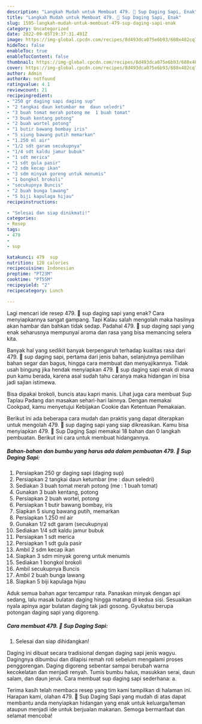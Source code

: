 ```yaml
---
description: "Langkah Mudah untuk Membuat 479. 🍲 Sup Daging Sapi, Enak"
title: "Langkah Mudah untuk Membuat 479. 🍲 Sup Daging Sapi, Enak"
slug: 1595-langkah-mudah-untuk-membuat-479-sup-daging-sapi-enak
category: Uncategorized
date: 2022-09-05T19:37:31.491Z
image: https://img-global.cpcdn.com/recipes/8d493dca075e6b93/680x482cq70/479-sup-daging-sapi-foto-resep-utama.jpg
hideToc: false
enableToc: true
enableTocContent: false
thumbnail: https://img-global.cpcdn.com/recipes/8d493dca075e6b93/680x482cq70/479-sup-daging-sapi-foto-resep-utama.jpg
cover: https://img-global.cpcdn.com/recipes/8d493dca075e6b93/680x482cq70/479-sup-daging-sapi-foto-resep-utama.jpg
author: Admin
authorAv: notfound
ratingvalue: 4.1
reviewcount: 21
recipeingredient:
- "250 gr daging sapi daging sup"
- "2 tangkai daun ketumbar me  daun seledri"
- "3 buah tomat merah potong me  1 buah tomat"
- "3 buah kentang potong"
- "2 buah wortel potong"
- "1 butir bawang bombay iris"
- "5 siung bawang putih memarkan"
- "1.250 ml air"
- "1/2 sdt garam secukupnya"
- "1/4 sdt kaldu jamur bubuk"
- "1 sdt merica"
- "1 sdt gula pasir"
- "2 sdm kecap ikan"
- "3 sdm minyak goreng untuk menumis"
- "1 bongkol brokoli"
- "secukupnya Buncis"
- "2 buah bunga lawang"
- "5 biji kapulaga hijau"
recipeinstructions:

- "Selesai dan siap dinikmati!"
categories:
- Resep
tags:
- 479
- 
- sup

katakunci: 479  sup 
nutrition: 128 calories
recipecuisine: Indonesian
preptime: "PT23M"
cooktime: "PT55M"
recipeyield: "2"
recipecategory: Lunch

---
```



Lagi mencari ide resep 479. 🍲 sup daging sapi yang enak? Cara menyiapkannya sangat gampang. Tapi Kalau salah mengolah maka hasilnya akan hambar dan bahkan tidak sedap. Padahal 479. 🍲 sup daging sapi yang enak seharusnya mempunyai aroma dan rasa yang bisa memancing selera kita.


Banyak hal yang sedikit banyak berpengaruh terhadap kualitas rasa dari 479. 🍲 sup daging sapi, pertama dari jenis bahan, selanjutnya pemilihan bahan segar dan bagus, hingga cara membuat dan menyajikannya. Tidak usah bingung jika hendak menyiapkan 479. 🍲 sup daging sapi enak di mana pun kamu berada, karena asal sudah tahu caranya maka hidangan ini bisa jadi sajian istimewa.

Bisa dipakai brokoli, buncis atau kapri manis. Lihat juga cara membuat Sup Taplau Padang dan masakan sehari-hari lainnya. Dengan memakai Cookpad, kamu menyetujui Kebijakan Cookie dan Ketentuan Pemakaian.


Berikut ini ada beberapa cara mudah dan praktis yang dapat diterapkan untuk mengolah 479. 🍲 sup daging sapi yang siap dikreasikan. Kamu bisa menyiapkan 479. 🍲 Sup Daging Sapi memakai 18 bahan dan 0 langkah pembuatan. Berikut ini cara untuk membuat hidangannya.

<!--inarticleads1-->

##### Bahan-bahan dan bumbu yang harus ada dalam pembuatan 479. 🍲 Sup Daging Sapi:

1. Persiapkan 250 gr daging sapi (daging sup)
1. Persiapkan 2 tangkai daun ketumbar (me : daun seledri)
1. Sediakan 3 buah tomat merah potong (me : 1 buah tomat)
1. Gunakan 3 buah kentang, potong
1. Persiapkan 2 buah wortel, potong
1. Persiapkan 1 butir bawang bombay, iris
1. Siapkan 5 siung bawang putih, memarkan
1. Persiapkan 1.250 ml air
1. Gunakan 1/2 sdt garam (secukupnya)
1. Sediakan 1/4 sdt kaldu jamur bubuk
1. Persiapkan 1 sdt merica
1. Persiapkan 1 sdt gula pasir
1. Ambil 2 sdm kecap ikan
1. Siapkan 3 sdm minyak goreng untuk menumis
1. Sediakan 1 bongkol brokoli
1. Ambil secukupnya Buncis
1. Ambil 2 buah bunga lawang
1. Siapkan 5 biji kapulaga hijau


Aduk semua bahan agar tercampur rata. Panaskan minyak dengan api sedang, lalu masak bulatan daging hingga matang di kedua sisi. Sesuaikan nyala apinya agar bulatan daging tak jadi gosong. Gyukatsu berupa potongan daging sapi yang digoreng. 

<!--inarticleads2-->

##### Cara membuat 479. 🍲 Sup Daging Sapi:


1. Selesai dan siap dihidangkan!

Daging ini dibuat secara tradisional dengan daging sapi jenis wagyu. Dagingnya dibumbui dan dilapisi remah roti sebelum mengalami proses penggorengan. Daging digoreng sebentar sampai berubah warna kecokelatan dan menjadi renyah. Tumis bumbu halus, masukkan serai, daun salam, dan daun jeruk. Cara membuat sup daging sapi sederhana: a. 

Terima kasih telah membaca resep yang tim kami tampilkan di halaman ini. Harapan kami, olahan 479. 🍲 Sup Daging Sapi yang mudah di atas dapat membantu anda menyiapkan hidangan yang enak untuk keluarga/teman ataupun menjadi ide untuk berjualan makanan. Semoga bermanfaat dan selamat mencoba!
